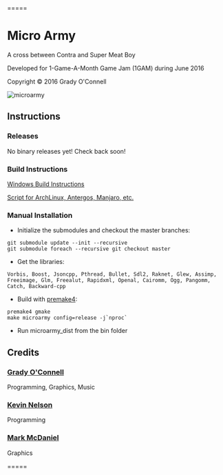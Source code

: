 =====

# Micro Army

A cross between Contra and Super Meat Boy

Developed for 1-Game-A-Month Game Jam (1GAM) during June 2016

Copyright &copy; 2016 Grady O'Connell

![microarmy](https://pbs.twimg.com/media/CkmOJYZUoAQVBDj.jpg:large)

## Instructions

### Releases

No binary releases yet!  Check back soon!

### Build Instructions

[Windows Build Instructions](https://gist.github.com/flipcoder/087cdef35acd1fa3da8e18894b3b305b)

[Script for ArchLinux, Antergos, Manjaro, etc.](https://gist.github.com/flipcoder/041e534a1aa482ff1fd5cece57052f92)

### Manual Installation

- Initialize the submodules and checkout the master branches:

```
git submodule update --init --recursive
git submodule foreach --recursive git checkout master
```

- Get the libraries:

```
Vorbis, Boost, Jsoncpp, Pthread, Bullet, Sdl2, Raknet, Glew, Assimp, Freeimage, Glm, Freealut, Rapidxml, Openal, Cairomm, Ogg, Pangomm, Catch, Backward-cpp
```

- Build with [premake4](http://industriousone.com/premake/download):

```
premake4 gmake
make microarmy config=release -j`nproc`
```

- Run microarmy_dist from the bin folder

## Credits

### [Grady O'Connell](https://github.com/flipcoder)
Programming, Graphics, Music

### [Kevin Nelson](https://github.com/mrgirlyman)
Programming

### [Mark McDaniel](https://github.com/AlfredAnonymous)
Graphics

=====

